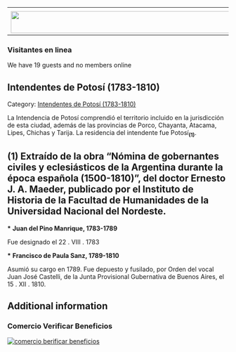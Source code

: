 <table><tbody><tr><td><center></center></td></tr><tr><td><center><a href="https://www.corrientes.gov.ar/" target="_blank"><img src="http://descubrircorrientes.com.ar/2012/index.php/1065-cronologias/cronologias-del-periodo-colonial/intendentes-coloniales/banner-corrientes.jpg" width="580" height="50" alt=""></a></center></td></tr></tbody></table>

### Visitantes en linea

We have 19 guests and no members online

## Intendentes de Potosí (1783-1810)

Category: [Intendentes de Potosí (1783-1810)](http://descubrircorrientes.com.ar/2012/index.php/1065-cronologias/cronologias-del-periodo-colonial/intendentes-coloniales/intendentes-de-potosi-1783-1810)

La Intendencia de Potosí comprendió el territorio incluido en la jurisdicción de esta ciudad, además de las provincias de Porco, Chayanta, Atacama, Lipes, Chichas y Tarija. La residencia del intendente fue Potosí<sub><strong>(1)</strong></sub>.

## **(1)** Extraído de la obra “Nómina de gobernantes civiles y eclesiásticos de la Argentina durante la época española (1500-1810)”, del doctor Ernesto J. A. Maeder, publicado por el Instituto de Historia de la Facultad de Humanidades de la Universidad Nacional del Nordeste.

**\*** **Juan del Pino Manrique, 1783-1789**  

Fue designado el 22 . VIII . 1783  

**\*** **Francisco de Paula Sanz, 1789-1810**

Asumió su cargo en 1789. Fue depuesto y fusilado, por Orden del vocal Juan José Castelli, de la Junta Provisional Gubernativa de Buenos Aires, el 15 . XII . 1810.

## Additional information

### Comercio Verificar Beneficios

[![comercio berificar beneficios](http://descubrircorrientes.com.ar/2012/index.php/1065-cronologias/cronologias-del-periodo-colonial/intendentes-coloniales/images/botones_beneficios/comercio_berificar_beneficios.png)](http://descubrircomercio.zapto.org/)